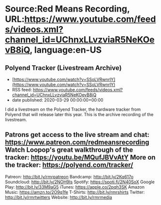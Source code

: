 # Source:Red Means Recording, URL:https://www.youtube.com/feeds/videos.xml?channel_id=UChnxLLvzviaR5NeKOevB8iQ, language:en-US

## Polyend Tracker (Livestream Archive)
 - [https://www.youtube.com/watch?v=SSoLVRwnrlY](https://www.youtube.com/watch?v=SSoLVRwnrlY)
 - RSS feed: https://www.youtube.com/feeds/videos.xml?channel_id=UChnxLLvzviaR5NeKOevB8iQ
 - date published: 2020-03-29 00:00:00+00:00

I did a livestream on the Polyend Tracker, the hardware tracker from Polyend that will release later this year. This is the archive recording of the livestream.

Patrons get access to the live stream and chat: https://www.patreon.com/redmeansrecording
Watch Loopop's great walkthrough of the tracker: https://youtu.be/MQufJBVvAtY
More on the tracker: https://polyend.com/tracker/
------------------------------------
Patreon: http://bit.ly/rmrpatreon
Bandcamp: http://bit.ly/2Kq617o
Soundcloud: http://bit.ly/2NOH9Is
Spotify: https://spoti.fi/2N40SoX
Google Play: http://bit.ly/33M9aG5
iTunes: https://apple.co/2pqh3SK
Amazon Music: https://amzn.to/2O9q1fe
T-Shirts: http://bit.ly/rmrshirts
Twitter: http://bit.ly/rmrtwitters
Website: http://bit.ly/rmrmedia

